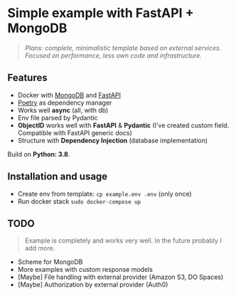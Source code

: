 # Simple example with FastAPI + MongoDB    

>*Plans: complete, minimalistic template based on external services.     
Focused on performance, less own code and infrastructure.*

## Features 

- Docker with [MongoDB](https://www.mongodb.com) and [FastAPI](http://fastapi.tiangolo.com)  
- [Poetry](https://python-poetry.org) as dependency manager    
- Works well **async** (all, with db)    
- Env file parsed by Pydantic    
- **ObjectID** works well with **FastAPI** & **Pydantic** (I've created custom field. Compatible with FastAPI generic docs)    
- Structure with **Dependency Injection** (database implementation)    

Build on **Python: 3.8**.    


## Installation and usage 

- Create env from template: ```cp example.env .env``` (only once)    
- Run docker stack ```sudo docker-compose up```    

## TODO 

> Example is completely and works very well. In the future probably I add more.

- Scheme for MongoDB
- More examples with custom response models 
- [Maybe] File handling with external provider (Amazon S3, DO Spaces)    
- [Maybe] Authorization by external provider (Auth0)    
